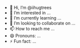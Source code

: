 - 👋 Hi, I’m @iihugtrees
- 👀 I’m interested in ...
- 🌱 I’m currently learning ...
- 💞️ I’m looking to collaborate on ...
- 📫 How to reach me ...
- 😄 Pronouns: ...
- ⚡ Fun fact: ...

<!---
iihugtrees/iihugtrees is a ✨ special ✨ repository because its `README.md` (this file) appears on your GitHub profile.
You can click the Preview link to take a look at your changes.
--->
